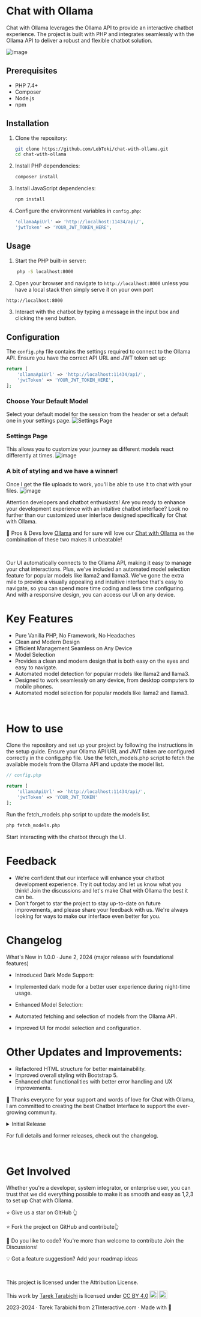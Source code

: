 # Chat with Ollama

Chat with Ollama leverages the Ollama API to provide an interactive chatbot experience. 
The project is built with PHP and integrates seamlessly with the Ollama API to deliver a robust and flexible chatbot solution.


![image](https://github.com/LebToki/chat-with-ollama/assets/957618/61f6c99d-87ef-4f05-a192-e4edcda3f00b)

## Prerequisites

- PHP 7.4+
- Composer
- Node.js
- npm

## Installation

1. Clone the repository:
    ```sh
    git clone https://github.com/LebToki/chat-with-ollama.git
    cd chat-with-ollama
    ```

2. Install PHP dependencies:
    ```sh
    composer install
    ```

3. Install JavaScript dependencies:
    ```sh
    npm install
    ```

4. Configure the environment variables in `config.php`:
    ```php
    'ollamaApiUrl' => 'http://localhost:11434/api/',
    'jwtToken' => 'YOUR_JWT_TOKEN_HERE',
    ```

## Usage

1. Start the PHP built-in server:
```sh
    php -S localhost:8000
```

2. Open your browser and navigate to `http://localhost:8000` unless you have a local stack then simply serve it on your own port
```sh
http://localhost:8000
```

3. Interact with the chatbot by typing a message in the input box and clicking the send button.

## Configuration

The `config.php` file contains the settings required to connect to the Ollama API. Ensure you have the correct API URL and JWT token set up:

```php
return [
    'ollamaApiUrl' => 'http://localhost:11434/api/',
    'jwtToken' => 'YOUR_JWT_TOKEN_HERE',
];
```

### Choose Your Default Model
Select your default model for the session from the header or set a default one in your settings page.
![Settings Page](https://github.com/LebToki/chat-with-ollama/assets/957618/e7b157b7-4bdf-47ba-adfd-3912119d2790)

### Settings Page
This allows you to customize your journey as different models react differently at times.
![image](https://github.com/LebToki/chat-with-ollama/assets/957618/ceeba82f-1014-47d6-a023-81c83c9a9caa)

### A bit of styling and we have a winner! 
Once I get the file uploads to work, you'll be able to use it to chat with your files.
![image](https://github.com/LebToki/chat-with-ollama/assets/957618/75d5eed5-b051-4940-bd4c-a728bba91eb1)


Attention developers and chatbot enthusiasts! Are you ready to enhance your development experience with an intuitive chatbot interface? Look no further than our customized user interface designed specifically for Chat with Ollama.

🚀 Pros & Devs love [Ollama](https://ollama.com/) and for sure will love our [Chat with Ollama](https://github.com/LebToki/chat-with-ollama) as the combination of these two makes it unbeatable!

<br>

Our UI automatically connects to the Ollama API, making it easy to manage your chat interactions. Plus, we've included an automated model selection feature for popular models like llama2 and llama3. We've gone the extra mile to provide a visually appealing and intuitive interface that's easy to navigate, so you can spend more time coding and less time configuring. And with a responsive design, you can access our UI on any device.

# Key Features
- Pure Vanilla PHP, No Framework, No Headaches
- Clean and Modern Design	
- Efficient Management Seamless on Any Device	
- Model Selection
- Provides a clean and modern design that is both easy on the eyes and easy to navigate.	
- Automated model detection for popular models like llama2 and llama3.	
- Designed to work seamlessly on any device, from desktop computers to mobile phones.	
- Automated model selection for popular models like llama2 and llama3.

<br>

# How to use
Clone the repository and set up your project by following the instructions in the setup guide.
Ensure your Ollama API URL and JWT token are configured correctly in the config.php file.
Use the fetch_models.php script to fetch the available models from the Ollama API and update the model list.

```php
// config.php

return [
    'ollamaApiUrl' => 'http://localhost:11434/api/',
    'jwtToken' => 'YOUR_JWT_TOKEN'
];

```
Run the fetch_models.php script to update the models list.

```sh
php fetch_models.php
```

Start interacting with the chatbot through the UI.


#  Feedback
- We're confident that our interface will enhance your chatbot development experience. Try it out today and let us know what you think! Join the discussions and let's make Chat with Ollama the best it can be.
- Don't forget to star the project to stay up-to-date on future improvements, and please share your feedback with us. We're always looking for ways to make our interface even better for you.

# Changelog
What's New in 1.0.0 · June 2, 2024
(major release with foundational features)

- Introduced Dark Mode Support:

- Implemented dark mode for a better user experience during night-time usage.

- Enhanced Model Selection:

- Automated fetching and selection of models from the Ollama API.
- Improved UI for model selection and configuration.

# Other Updates and Improvements:

- Refactored HTML structure for better maintainability.
- Improved overall styling with Bootstrap 5.
- Enhanced chat functionalities with better error handling and UX improvements.

📢️ Thanks everyone for your support and words of love for Chat with Ollama, I am committed to creating the best Chatbot Interface to support the ever-growing community.

<details>
<summary>Initial Release</summary>

### Code Organization

- Initial setup of the project with organized structure for controllers, models, and views.
- Error Handling
- Basic error handling for API requests and user inputs.

### Front-end Enhancements

- Initial design of the UI with Bootstrap and FontAwesome integration.
Responsive design for better accessibility on all devices.

### Performance Considerations

- Basic optimizations for faster loading times.

### Accessibility and Usability

- Added alt attributes to all images for better accessibility.

### Modern PHP Features

- Utilized modern PHP features for better performance and readability.
</details>

For full details and former releases, check out the changelog.

<br/>

#  Get Involved
Whether you're a developer, system integrator, or enterprise user, you can trust that we did everything possible to make it as smooth and easy as 1,2,3 to set up Chat with Ollama.

⭐ Give us a star on GitHub 👆

⭐ Fork the project on GitHub and contribute👆

🚀 Do you like to code? You're more than welcome to contribute Join the Discussions!

💡 Got a feature suggestion? Add your roadmap ideas

<br/>

This project is licensed under the Attribution License.

<p xmlns:cc="http://creativecommons.org/ns#" >This work by <a rel="cc:attributionURL dct:creator" property="cc:attributionName" href="https://2tinteractive">Tarek Tarabichi</a> is licensed under <a href="http://creativecommons.org/licenses/by/4.0/?ref=chooser-v1" target="_blank" rel="license noopener noreferrer" style="display:inline-block;">CC BY 4.0<img style="height:22px!important;margin-left:3px;vertical-align:text-bottom;" src="https://mirrors.creativecommons.org/presskit/icons/cc.svg?ref=chooser-v1"><img style="height:22px!important;margin-left:3px;vertical-align:text-bottom;" src="https://mirrors.creativecommons.org/presskit/icons/by.svg?ref=chooser-v1"></a></p>
2023-2024 · Tarek Tarabichi from 2TInteractive.com · Made with 💙
